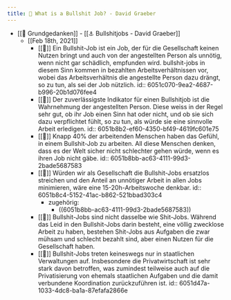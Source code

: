```yaml
---
title: 📝 What is a Bullshit Job? - David Graeber
---
```


- [[📝 Grundgedanken]] - [[⚓️ Bullshitjobs - David Graeber]]
  - [[Feb 18th, 2021]]
    - [[📝]] Ein Bullshit-Job ist ein Job, der für die Gesellschaft keinen Nutzen bringt und auch von der angestellten Person als unnötig, wenn nicht gar schädlich, empfunden wird. bullshit-jobs in diesem Sinn kommen in bezahlten Arbeitsverhältnissen vor, wobei das Arbeitsverhältnis die angestellte Person dazu drängt, so zu tun, als sei der Job nützlich.
      id:: 6051c070-9ea2-4687-b996-20b1d076fee4
    - [[📝]] Der zuverlässigste Indikator für einen Bullshitjob ist die Wahrnehmung der angestellten Person. Diese weiss in der Regel sehr gut, ob ihr Job einen Sinn hat oder nicht, und ob sie sich dazu verpflichtet fühlt, so zu tun, als würde sie eine sinnvolle Arbeit erledigen.
      id:: 6051b8b2-ef60-4350-bf49-4619fc601e75
    - [[📝]] Knapp 40% der arbeitenden Menschen haben das Gefühl, in einem Bullshit-Job zu arbeiten. All diese Menschen denken, dass es der Welt sicher nicht schlechter gehen würde, wenn es ihren Job nicht gäbe.
      id:: 6051b8bb-ac63-4111-99d3-2bade5687583
    - [[📝]] Würden wir als Gesellschaft die Bullshit-Jobs ersatzlos streichen und den Anteil an unnötiger Arbeit in allen Jobs minimieren, wäre eine 15-20h-Arbeitswoche denkbar.
      id:: 6051b8c4-5152-41ac-b862-521bbad303c4
      - zugehörig:
        - ((6051b8bb-ac63-4111-99d3-2bade5687583))
    - [[📝]] Bullshit-Jobs sind nicht dasselbe wie Shit-Jobs. Während das Leid in den Bullshit-Jobs darin besteht, eine völlig zwecklose Arbeit zu haben, bestehen Shit-Jobs aus Aufgaben die zwar mühsam und schlecht bezahlt sind, aber einen Nutzen für die Gesellschaft haben.
    - [[📝]] Bullshit-Jobs treten keineswegs nur in staatlichen Verwaltungen auf. Insbesondere die Privatwirtschaft ist sehr stark davon betroffen, was zumindest teilweise auch auf die Privatisierung von ehemals staatlichen Aufgaben und die damit verbundene Koordination zurückzuführen ist.
      id:: 6051d47a-1033-4dc8-ba1a-87efafa2866e